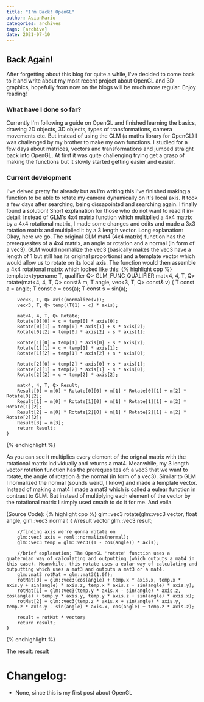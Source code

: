 ```yaml
---
title: "I'm Back! OpenGL"
author: AsianMario
categories: archives
tags: [archive]
date: 2021-07-10
---
```


## Back Again!

After forgetting about this blog for quite a while, I've decided to come back to it and write about my most recent project about OpenGL and 3D graphics, hopefully from now on the blogs will be much more regular. Enjoy reading!

### What have I done so far?

Currently I'm following a guide on OpenGL and finished learning the basics, drawing 2D objects, 3D objects, types of transformations, camera movements etc.
But instead of using the GLM (a maths library for OpenGL) I was challenged by my brother to make my own functions. I studied for a few days about matrices, vectors and transformations and jumped straight back into OpenGL.
At first it was quite challenging trying get a grasp of making the functions but it slowly started getting easier and easier.

### Current development

I've delved pretty far already but as I'm writing this i've finished making a function to be able to rotate my camera dynamically on it's local axis. It took a few days after searching, being dissapointed and searching again. I finally found a solution!
Short explanation for those who do not want to read it in-detail: Instead of GLM's 4x4 matrix function which multiplied a 4x4 matrix by a 4x4 rotational matrix, I made some changes and edits and made a 3x3 rotation matrix and multiplied it by a 3 length vector.
Long explanation:
Okay, here we go. The original GLM mat4 (4x4 matrix) function has the prerequesites of a 4x4 matrix, an angle or rotation and a normal (in form of a vec3). GLM would normalize the vec3 (basically makes the vec3 have a length of 1 but still has its original proportions) and a template vector which would allow us to rotate on its local axis.
The function would then assemble a 4x4 rotational matrix which looked like this:
{% highlight cpp %}
template<typename T, qualifier Q>
GLM_FUNC_QUALIFIER mat<4, 4, T, Q> rotate(mat<4, 4, T, Q> const& m, T angle, vec<3, T, Q> const& v)
{
T const a = angle;
T const c = cos(a);
T const s = sin(a);

    	vec<3, T, Q> axis(normalize(v));
    	vec<3, T, Q> temp((T(1) - c) * axis);

    	mat<4, 4, T, Q> Rotate;
    	Rotate[0][0] = c + temp[0] * axis[0];
    	Rotate[0][1] = temp[0] * axis[1] + s * axis[2];
    	Rotate[0][2] = temp[0] * axis[2] - s * axis[1];

    	Rotate[1][0] = temp[1] * axis[0] - s * axis[2];
    	Rotate[1][1] = c + temp[1] * axis[1];
    	Rotate[1][2] = temp[1] * axis[2] + s * axis[0];

    	Rotate[2][0] = temp[2] * axis[0] + s * axis[1];
    	Rotate[2][1] = temp[2] * axis[1] - s * axis[0];
    	Rotate[2][2] = c + temp[2] * axis[2];

    	mat<4, 4, T, Q> Result;
    	Result[0] = m[0] * Rotate[0][0] + m[1] * Rotate[0][1] + m[2] * Rotate[0][2];
    	Result[1] = m[0] * Rotate[1][0] + m[1] * Rotate[1][1] + m[2] * Rotate[1][2];
    	Result[2] = m[0] * Rotate[2][0] + m[1] * Rotate[2][1] + m[2] * Rotate[2][2];
    	Result[3] = m[3];
    	return Result;
    }

{% endhighlight %}

As you can see it multiplies every element of the orignal matrix with the rotational matrix individually and returns a mat4.
Meanwhile, my 3 length vector rotation function has the prerequesites of: a vec3 that we want to rotate, the angle of rotation & the normal (in form of a vec3). Similar to GLM I normalized the normal (sounds weird, I know) and made a template vector.
Instead of making a mat4 I made a mat3 which is called a eulear function in contrast to GLM. But instead of multiplying each element of the vector by the rotational matrix I simply used cmath to do it for me.
And voila.

(Source Code):
{% highlight cpp %}
glm::vec3 rotate(glm::vec3 vector, float angle, glm::vec3 normal) {
//result vector
glm::vec3 result;

    	//finding axis we're gonna rotate on
    	glm::vec3 axis = roml::normalize(normal);
    	glm::vec3 temp = glm::vec3((1 - cos(angle)) * axis);

    	//brief explanation; The OpenGL 'rotate' function uses a quaternian way of calculating and outputting (which outputs a mat4 in this case). Meanwhile, this rotate uses a eular way of calculating and outputting which uses a mat3 and outputs a mat3 or a mat4.
    	glm::mat3 rotMat = glm::mat3(1.0f);
    	rotMat[0] = glm::vec3(cos(angle) + temp.x * axis.x, temp.x * axis.y + sin(angle) * axis.z, temp.x * axis.z - sin(angle) * axis.y);
    	rotMat[1] = glm::vec3(temp.y * axis.x - sin(angle) * axis.z, cos(angle) + temp.y * axis.y, temp.y * axis.z + sin(angle) * axis.x);
    	rotMat[2] = glm::vec3(temp.z * axis.x + sin(angle) * axis.y, temp.z * axis.y - sin(angle) * axis.x, cos(angle) + temp.z * axis.z);

    	result = rotMat * vector;
    	return result;
    }

{% endhighlight %}

The result:
[result](https://drive.google.com/file/d/1Ho56khGLMVN44mfVZeS4y1TKVynoRaZM/view?usp=sharing)

# Changelog:

- None, since this is my first post about OpenGL
